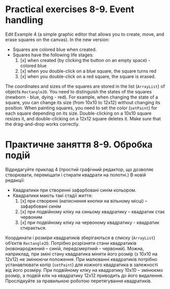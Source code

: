 # Practical exercises 8-9. Event handling

Edit Example 4 (a simple graphic editor that allows you to create, move, and erase squares on the canvas).
In the new version:

* Squares are colored blue when created.
* Squares have the following life stages:
    1. [x] when created (by clicking the button on an empty space) - colored blue
    2. [x] when you double-click on a blue square, the square turns red
    3. [x] when you double-click on a red square, the square is erased.

The coordinates and sizes of the squares are stored in the list (`ArrayList`) of objects `Rectangle2D`.
You need to distinguish the states of the squares (newborn - blue, dying - red). For example, when changing the
state of a square, you can change its size (from 10x10 to 12x12) without changing its position. When painting
squares, you need to set the color (`setPaint`) for each square depending on its size.
Double-clicking on a 10x10 square resizes it, and double-clicking on a 12x12 square deletes it.
Make sure that the drag-and-drop works correctly.

# Практичне заняття 8-9. Обробка подій

Відредагуйте приклад 4 (простий графічний редактор, що дозволяє створювати, переміщати і стирати квадрати на полотні.)
В новій редакції:

* Квадратики при створенні зафарбовані синім кольором.
* Квадратики мають такі стадії життя:
    1. [x] при створенні (натиснення кнопки на вільному місці) – зафарбовані синім
    2. [x] при подвійному кліку на синьому квадратику – квадратик стає червоним
    3. [x] при подвійному кліку на червоному квадратику - квадратик стирається.

Координати і розміри квадратиків зберігаються в списку (`ArrayList`) об’єктів `Rectangle2D`.
Потрібно розрізняти стани квадратиків (новонароджений – синій, передсмертний - червоний). Можна, наприклад, при
зміні стану квадратика міняти його розмір (з 10х10 на 12х12) не змінюючи положення. При малюванні квадратиків
потрібно устанавлювати колір (`setPaint`) для кожного квадратика в залежності від його розміру.
При подвійному кліку на квадратику 10х10 – змінюємо розмір, а подвій клік на квадратику 12х12 приводить до його
видалення.
Прослідкуйте за правильною роботою перетягування квадратиків.
